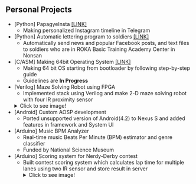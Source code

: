 Personal Projects
----------
<!-- TODO: Fix line spacing -->
* [Python] PapagyeInsta [\[LINK\]](https://github.com/tycheyoung/instagram-timeline-bot)
    * Making personalized Instagram timeline in Telegram
* [Python] Automatic lettering program to soldiers [\[LINK\]](https://github.com/Hanuu/lettertosoldier)
    * Automatically send news and popular Facebook posts, and text files to soldiers who are in ROKA Basic Training Academy Center in Nonsan
* [C/ASM] Making 64bit Operating System [\[LINK\]](https://github.com/tycheyoung/64bit_os)
    * Making 64 bit OS starting from bootloader by following step-by-step guide
    * Guidelines are **In Progress**
* [Verilog] Maze Solving Robot using FPGA
    * Implemented stack using Verilog and make 2-D maze solving robot with four IR proximity sensor
    <details><summary>Click to see image!</summary>
        ![Photo](/projects/photos/maze_robot.jpg)
    </details>
* [Android] Custom AOSP development
    * Ported unsupported version of Android(4.2) to Nexus S and added features in framework and System UI
* [Arduino] Music BPM Analyzer
    * Real-time music Beats Per Minute (BPM) estimator and genre classifier
    * Funded by National Science Museum
* [Arduino] Scoring system for Nerdy-Derby contest
    * Built contest scoring system which calculates lap time for multiple lanes using two IR sensor and store result in server
        <details><summary>Click to see image!</summary>
        ![Photo](/projects/photos/nerdy_derby.jpg)
    </details>